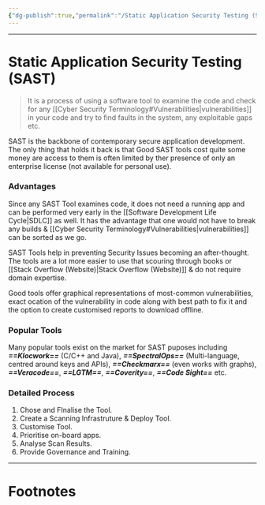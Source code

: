 ```yaml
---
{"dg-publish":true,"permalink":"/Static Application Security Testing (SAST)/","tags":["Academics","CyberSec","Software-Development"]}
---
```



---
# Static Application Security Testing (SAST)
> It is a process of using a software tool to examine the code and check for any [[Cyber Security Terminology#Vulnerabilities\|vulnerabilities]] in your code and try to find faults in the system, any exploitable gaps etc.

SAST is the backbone of contemporary secure application development. The only thing that holds it back is that Good SAST tools cost quite some money are access to them is often limited by ther presence of only an enterprise license (not available for personal use).
### Advantages
Since any SAST Tool examines code, it does not need a running app and can be performed very early in the [[Software Development Life Cycle\|SDLC]] as well. It has the advantage that one would not have to break any builds & [[Cyber Security Terminology#Vulnerabilities\|vulnerabilities]] can be sorted as we go. 

SAST Tools help in preventing Security Issues becoming an after-thought. The tools are a lot more easier to use that scouring through books or [[Stack Overflow (Website)\|Stack Overflow (Website)]] & do not require domain expertise.

Good tools offer graphical representations of most-common vulnerabilities, exact ocation of the vulnerability in code along with best path to fix it and the option to create customised reports to download offline.

### Popular Tools
Many popular tools exist on the market for SAST puposes including ***==Klocwork==*** (C/C++ and Java), ***==SpectralOps==*** (Multi-language, centred around keys and APIs), ***==Checkmarx==*** (even works with graphs), ***==Veracode==***, ***==LGTM==***, ***==Coverity==***, ***==Code Sight==*** etc.

### Detailed Process
1. Chose and FInalise the Tool.
2. Create a Scanning Infrastruture & Deploy Tool.
3. Customise Tool.
4. Prioritise on-board apps.
5. Analyse Scan Results.
6. Provide Governance and Training.


---
# Footnotes